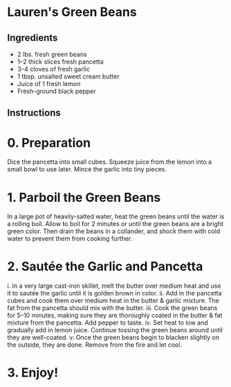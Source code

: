 Lauren's Green Beans
===============================================

## Ingredients

- 2 lbs. fresh green beans
- 1–2 thick slices fresh pancetta
- 3–4 cloves of fresh garlic
- 1 tbsp. unsalted sweet cream butter
- Juice of 1 fresh lemon
- Fresh-ground black pepper

## Instructions

# 0. Preparation

Dice the pancetta into small cubes. Squeeze juice from the lemon into a small bowl to use later. Mince the garlic into tiny pieces.

# 1. Parboil the Green Beans

In a large pot of heavily-salted water, heat the green beans until the water is a rolling boil. Allow to boil for 2 minutes or until the green beans are a bright green color. Then drain the beans in a collander, and shock them with cold water to prevent them from cooking further.

# 2. Sautée the Garlic and Pancetta

i. In a very large cast-iron skillet, melt the butter over medium heat and use it to sautée the garlic until it is golden brown in color. 
ii. Add in the pancetta cubes and cook them over medium heat in the butter & garlic mixture. The fat from the pancetta should mix with the butter.
iii. Cook the green beans for 5–10 minutes, making sure they are thoroughly coated in the butter & fat mixture from the pancetta. Add pepper to taste.
iv. Set heat to low and gradually add in lemon juice. Continue tossing the green beans around until they are well-coated.
v. Once the green beans begin to blacken slightly on the outside, they are done. Remove from the fire and let cool.

# 3. Enjoy!